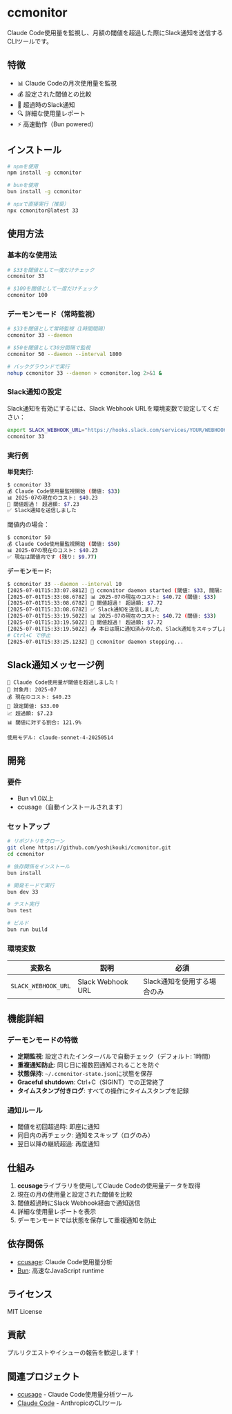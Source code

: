 # ccmonitor

Claude Code使用量を監視し、月額の閾値を超過した際にSlack通知を送信するCLIツールです。

## 特徴

- 📊 Claude Codeの月次使用量を監視
- 💰 設定された閾値との比較
- 🚨 超過時のSlack通知
- 🔍 詳細な使用量レポート
- ⚡ 高速動作（Bun powered）

## インストール

```bash
# npmを使用
npm install -g ccmonitor

# bunを使用  
bun install -g ccmonitor

# npxで直接実行（推奨）
npx ccmonitor@latest 33
```

## 使用方法

### 基本的な使用法

```bash
# $33を閾値として一度だけチェック
ccmonitor 33

# $100を閾値として一度だけチェック
ccmonitor 100
```

### デーモンモード（常時監視）

```bash
# $33を閾値として常時監視（1時間間隔）
ccmonitor 33 --daemon

# $50を閾値として30分間隔で監視
ccmonitor 50 --daemon --interval 1800

# バックグラウンドで実行
nohup ccmonitor 33 --daemon > ccmonitor.log 2>&1 &
```

### Slack通知の設定

Slack通知を有効にするには、Slack Webhook URLを環境変数で設定してください：

```bash
export SLACK_WEBHOOK_URL="https://hooks.slack.com/services/YOUR/WEBHOOK/URL"
ccmonitor 33
```

### 実行例

**単発実行:**
```bash
$ ccmonitor 33
💰 Claude Code使用量監視開始 (閾値: $33)
📊 2025-07の現在のコスト: $40.23
🚨 閾値超過！ 超過額: $7.23
✅ Slack通知を送信しました
```

閾値内の場合：
```bash
$ ccmonitor 50
💰 Claude Code使用量監視開始 (閾値: $50)
📊 2025-07の現在のコスト: $40.23
✅ 現在は閾値内です (残り: $9.77)
```

**デーモンモード:**
```bash
$ ccmonitor 33 --daemon --interval 10
[2025-07-01T15:33:07.881Z] 🤖 ccmonitor daemon started (閾値: $33, 間隔: 10秒)
[2025-07-01T15:33:08.678Z] 📊 2025-07の現在のコスト: $40.72 (閾値: $33)
[2025-07-01T15:33:08.678Z] 🚨 閾値超過！ 超過額: $7.72
[2025-07-01T15:33:08.678Z] ✅ Slack通知を送信しました
[2025-07-01T15:33:19.502Z] 📊 2025-07の現在のコスト: $40.72 (閾値: $33)
[2025-07-01T15:33:19.502Z] 🚨 閾値超過！ 超過額: $7.72
[2025-07-01T15:33:19.502Z] 📤 本日は既に通知済みのため、Slack通知をスキップします
# Ctrl+C で停止
[2025-07-01T15:33:25.123Z] 🛑 ccmonitor daemon stopping...
```

## Slack通知メッセージ例

```
🚨 Claude Code使用量が閾値を超過しました！
📅 対象月: 2025-07
💰 現在のコスト: $40.23
🎯 設定閾値: $33.00
📈 超過額: $7.23
📊 閾値に対する割合: 121.9%

使用モデル: claude-sonnet-4-20250514
```

## 開発

### 要件

- Bun v1.0以上
- ccusage（自動インストールされます）

### セットアップ

```bash
# リポジトリをクローン
git clone https://github.com/yoshikouki/ccmonitor.git
cd ccmonitor

# 依存関係をインストール
bun install

# 開発モードで実行
bun dev 33

# テスト実行
bun test

# ビルド
bun run build
```

### 環境変数

| 変数名 | 説明 | 必須 |
|---------|------|------|
| `SLACK_WEBHOOK_URL` | Slack Webhook URL | Slack通知を使用する場合のみ |

## 機能詳細

### デーモンモードの特徴

- **定期監視**: 設定されたインターバルで自動チェック（デフォルト: 1時間）
- **重複通知防止**: 同じ日に複数回通知されることを防ぐ
- **状態保持**: `~/.ccmonitor-state.json`に状態を保存
- **Graceful shutdown**: Ctrl+C（SIGINT）での正常終了
- **タイムスタンプ付きログ**: すべての操作にタイムスタンプを記録

### 通知ルール

- 閾値を初回超過時: 即座に通知
- 同日内の再チェック: 通知をスキップ（ログのみ）
- 翌日以降の継続超過: 再度通知

## 仕組み

1. **ccusage**ライブラリを使用してClaude Codeの使用量データを取得
2. 現在の月の使用量と設定された閾値を比較
3. 閾値超過時にSlack Webhook経由で通知送信
4. 詳細な使用量レポートを表示
5. デーモンモードでは状態を保存して重複通知を防止

## 依存関係

- [ccusage](https://github.com/ryoppippi/ccusage): Claude Code使用量分析
- [Bun](https://bun.sh/): 高速なJavaScript runtime

## ライセンス

MIT License

## 貢献

プルリクエストやイシューの報告を歓迎します！

## 関連プロジェクト

- [ccusage](https://github.com/ryoppippi/ccusage) - Claude Code使用量分析ツール
- [Claude Code](https://claude.ai/code) - AnthropicのCLIツール
